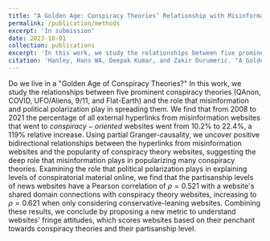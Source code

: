```yaml
---
title: "A Golden Age: Conspiracy Theories’ Relationship with Misinformation Outlets, News Media, and the Wider Internet"
permalink: /publication/methods
excerpt: 'In submission'
date: 2023-10-01
collection: publications
excerpt: 'In this work, we study the relationships between five prominent conspiracy theories (QAnon, COVID, UFO/Aliens, 9/11, and Flat-Earth) and the role that misinformation and political polarization play in spreading these conspiracies.'
citation: 'Hanley, Hans WA, Deepak Kumar, and Zakir Durumeric. "A Golden Age: Conspiracy Theories’ Relationship with Misinformation Outlets, News Media, and the Wider Internet." (2023).'
---
```

Do we live in a "Golden Age of Conspiracy Theories?" In this work, we study the relationships between five prominent conspiracy theories (QAnon, COVID, UFO/Aliens, 9/11, and Flat-Earth) and the role that misinformation and political polarization play in spreading them. We find that from 2008 to 2021 the percentage of all external hyperlinks from misinformation websites that went to $conspiracy-oriented$ websites went from 10.2\% to 22.4\%, a 119\% relative increase. Using partial Granger-causality, we uncover positive bidirectional relationships between the hyperlinks from misinformation websites and the popularity of conspiracy theory websites, suggesting the deep role that misinformation plays in popularizing many conspiracy theories. Examining the role that political polarization plays in explaining levels of conspiratorial material online, we find that the partisanship levels of news websites have a Pearson correlation of $\rho = 0.521$ with a website's shared domain connections with conspiracy theory websites, increasing to $\rho = 0.621$ when only considering conservative-leaning websites. Combining these results, we conclude by proposing a new metric to understand websites' fringe attitudes, which scores websites based on their penchant towards conspiracy theories and their partisanship level.
